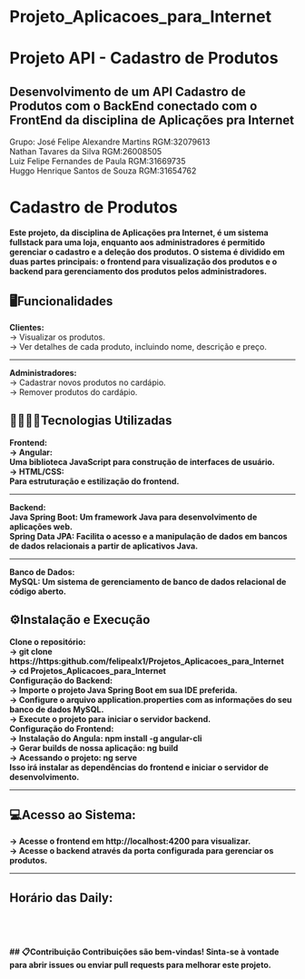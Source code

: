 # Projeto_Aplicacoes_para_Internet
# Projeto API - Cadastro de Produtos
## Desenvolvimento de um API Cadastro de Produtos com o BackEnd conectado com o FrontEnd da disciplina de Aplicações pra Internet
Grupo:
José Felipe Alexandre Martins RGM:32079613<br>
Nathan Tavares da Silva RGM:26008505<br>
Luiz Felipe Fernandes de Paula RGM:31669735<br>
Huggo Henrique Santos de Souza RGM:31654762<br>

# Cadastro de Produtos
<b>Este projeto, da disciplina de Aplicações pra Internet, é um sistema fullstack para uma loja, enquanto aos administradores é permitido gerenciar o cadastro e a deleção dos produtos. O sistema é dividido em duas partes principais: o frontend para visualização dos produtos e o backend para gerenciamento dos produtos pelos administradores.</b>

## 🖥️​Funcionalidades
<b>Clientes:</b><br>
  -> Visualizar os produtos.<br>
  -> Ver detalhes de cada produto, incluindo nome, descrição e preço.<hr>
<b>Administradores:</b> <br>
  -> Cadastrar novos produtos no cardápio.<br>
  -> Remover produtos do cardápio.<br>
## 👨🏾‍💻​🔧​Tecnologias Utilizadas
<b>Frontend:</b><br>
  <b>-> Angular:</br> Uma biblioteca JavaScript para construção de interfaces de usuário.<br>
  <b>-> HTML/CSS:</br> Para estruturação e estilização do frontend.<hr>
<b>Backend:</b><br>
  Java Spring Boot: Um framework Java para desenvolvimento de aplicações web.<br>
  Spring Data JPA: Facilita o acesso e a manipulação de dados em bancos de dados relacionais a partir de aplicativos Java.<hr>
<b>Banco de Dados:</b><br>
  MySQL: Um sistema de gerenciamento de banco de dados relacional de código aberto.
## ⚙️​Instalação e Execução
<b>Clone o repositório:</b><br>
 -> git clone https://https:github.com/felipealx1/Projetos_Aplicacoes_para_Internet<br>
 -> cd Projetos_Aplicacoes_para_Internet<br>
<b>Configuração do Backend:</b><br>
  -> Importe o projeto Java Spring Boot em sua IDE preferida.<br>
  -> Configure o arquivo application.properties com as informações do seu banco de dados MySQL.<br>
  -> Execute o projeto para iniciar o servidor backend.<br>
<b>Configuração do Frontend:</b><br>
  -> Instalação do Angula: npm install -g angular-cli<br>
  -> Gerar builds de nossa aplicação: ng build<br>
  -> Acessando o projeto: ng serve<br>
Isso irá instalar as dependências do frontend e iniciar o servidor de desenvolvimento.<hr>
## 💻Acesso ao Sistema:
  -> Acesse o frontend em http://localhost:4200 para visualizar.<br>
  -> Acesse o backend através da porta configurada para gerenciar os produtos.<hr>
## Horário das Daily:
<p> <img src=""> </p>
<p> <img src=""> </p>
<p> <img src=""> </p>
<p> <img src=""> </p>
## 📋​Contribuição
Contribuições são bem-vindas! Sinta-se à vontade para abrir issues ou enviar pull requests para melhorar este projeto.
